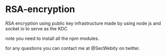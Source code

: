 # RSA-encryption
RSA encryption using public key infrastructure made by using node js and socket io to serve as the KDC

note you need to install all the npm modules.

for any questions you can contact me at @SecWebity on twitter.
